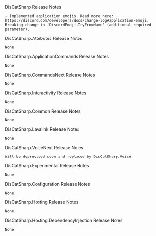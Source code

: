 DisCatSharp Release Notes

    - Implemented application emojis. Read more here: https://discord.com/developers/docs/change-log#application-emoji. Breaking change in 'DiscordEmoji.TryFromName' (additional required parameter).


DisCatSharp.Attributes Release Notes

    None


DisCatSharp.ApplicationCommands Release Notes

    None


DisCatSharp.CommandsNext Release Notes

    None

DisCatSharp.Interactivity Release Notes

    None

DisCatSharp.Common Release Notes

    None


DisCatSharp.Lavalink Release Notes

    None


DisCatSharp.VoiceNext Release Notes

    Will be deprecated soon and replaced by DisCatSharp.Voice


DisCatSharp.Experimental Release Notes

    None


DisCatSharp.Configuration Release Notes

    None


DisCatSharp.Hosting Release Notes

    None


DisCatSharp.Hosting.DependencyInjection Release Notes

    None
